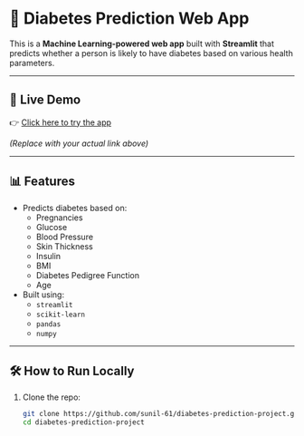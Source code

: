 # 💉 Diabetes Prediction Web App

This is a **Machine Learning-powered web app** built with **Streamlit** that predicts whether a person is likely to have diabetes based on various health parameters.

---

## 🚀 Live Demo

👉 [Click here to try the app](https://diabetes-prediction-project-yourid.streamlit.app)

_(Replace with your actual link above)_

---

## 📊 Features

- Predicts diabetes based on:
  - Pregnancies
  - Glucose
  - Blood Pressure
  - Skin Thickness
  - Insulin
  - BMI
  - Diabetes Pedigree Function
  - Age
- Built using:
  - `streamlit`
  - `scikit-learn`
  - `pandas`
  - `numpy`

---

## 🛠 How to Run Locally

1. Clone the repo:
   ```bash
   git clone https://github.com/sunil-61/diabetes-prediction-project.git
   cd diabetes-prediction-project
